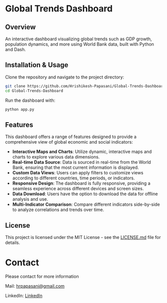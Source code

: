 # Global Trends Dashboard

## Overview
An interactive dashboard visualizing global trends such as GDP growth, population dynamics, and more using World Bank data, built with Python and Dash.

## Installation & Usage
Clone the repository and navigate to the project directory:
```bash
git clone https://github.com/Hrishikesh-Papasani/Global-Trends-Dashboard.git
cd Global-Trends-Dashboard
```


Run the dashboard with:
```bash
python app.py
```

## Features

This dashboard offers a range of features designed to provide a comprehensive view of global economic and social indicators:

- **Interactive Maps and Charts**: Utilize dynamic, interactive maps and charts to explore various data dimensions.
- **Real-time Data Source**: Data is sourced in real-time from the World Bank, ensuring that the most current information is displayed.
- **Custom Data Views**: Users can apply filters to customize views according to different countries, time periods, or indicators.
- **Responsive Design**: The dashboard is fully responsive, providing a seamless experience across different devices and screen sizes.
- **Data Download**: Users have the option to download the data for offline analysis and use.
- **Multi-Indicator Comparison**: Compare different indicators side-by-side to analyze correlations and trends over time.

## License

This project is licensed under the MIT License - see the [LICENSE.md](https://github.com/Hrishikesh-Papasani/Global-Trends-Dashboard/blob/main/LICENSE.md) file for details.



# Contact

Please contact for more information

Mail: hrpapasani@gmail.com

LinkedIn: [LinkedIn](https://www.linkedin.com/in/hrishikesh-reddy-papasani-02110725a/)
